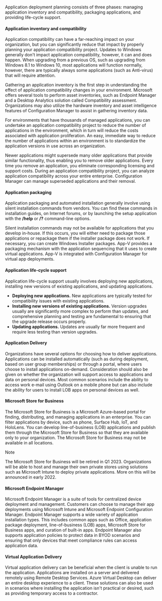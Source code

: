 Application deployment planning consists of three phases: managing application inventory and compatibility, packaging applications, and providing life-cycle support.

#### Application inventory and compatibility

Application compatibility can have a far-reaching impact on your organization, but you can significantly reduce that impact by properly planning your application compatibility project. Updates to Windows generally don't impact application compatibility, however, it can and does happen. When upgrading from a previous OS, such as upgrading from Windows 8.1 to Windows 10, most applications will function normally, however, there are typically always some applications (such as Anti-virus) that will require attention.

Gathering an application inventory is the first step in understanding the effect of application compatibility changes in your environment. Microsoft offers several tools to perform asset inventories, such as Endpoint Manager and a Desktop Analytics solution called Compatibility assessment. Organizations may also utilize the hardware inventory and asset intelligence features of Configuration Manager to assist in gathering inventory data.

For environments that have thousands of managed applications, you can undertake an application compatibility project to reduce the number of applications in the environment, which in turn will reduce the costs associated with application proliferation. An easy, immediate way to reduce the number of applications within an environment is to standardize the application versions in use across an organization.

Newer applications might supersede many older applications that provide similar functionality, thus enabling you to remove older applications. Every time you remove an application, you eliminate corresponding licensing and support costs. During an application compatibility project, you can analyze application compatibility across your entire enterprise. Configuration Manager can manage superseded applications and their removal.

#### Application packaging

Application packaging and automated installation generally involve using silent installation commands from vendors. You can find these commands in installation guides, on Internet forums, or by launching the setup application with the **/help** or **/?** command-line options.

Silent installation commands may not be available for applications that you develop in-house. If this occurs, you will either need to package those applications or repackage them if the installer package does not work. If necessary, you can create Windows Installer packages. App-V provides a packaging mechanism with the application sequencing that it uses to create virtual applications. App-V is integrated with Configuration Manager for virtual app deployments.

#### Application life-cycle support

Application life-cycle support usually involves deploying new applications, installing new versions of existing applications, and updating applications.

 -  **Deploying new applications.** New applications are typically tested for compatibility issues with existing applications.
 -  **Installing new versions of existing applications.** Version upgrades usually are significantly more complex to perform than updates, and comprehensive planning and testing are fundamental to ensuring that the upgrade release occurs properly.
 -  **Updating applications.** Updates are usually far more frequent and require less testing than version upgrades.

#### Application Delivery

Organizations have several options for choosing how to deliver applications. Applications can be installed automatically (such as during deployment, based on user group memberships) or through a portal, where users choose to install applications on-demand. Consideration should also be given on whether the organization will support access to applications and data on personal devices. Most common scenarios include the ability to access work e-mail using Outlook on a mobile phone but can also include the ability for users to install LOB apps on personal devices as well.

#### Microsoft Store for Business

The Microsoft Store for Business is a Microsoft Azure–based portal for finding, distributing, and managing applications in an enterprise. You can filter applications by device, such as phone, Surface Hub, IoT, and HoloLens. You can develop line-of-business (LOB) applications and publish them through the Microsoft Store for Business so that they are available only to your organization. The Microsoft Store for Business may not be available in all locations.

> [!NOTE]
> The Microsoft Store for Business will be retired in Q1 2023. Organizations will be able to host and manage their own private stores using solutions such as Microsoft Intune to deploy private applications. More on this will be announced in early 2022.

#### Microsoft Endpoint Manager

Microsoft Endpoint Manager is a suite of tools for centralized device deployment and management. Customers can choose to manage their app deployments using Microsoft Intune and Microsoft Endpoint Configuration Manager. Endpoint Manager supports a wide variety of application installation types. This includes common apps such as Office, application package deployment, line-of-business (LOB) apps, Microsoft Store for Business apps, and curation of built-in apps. Endpoint Manager also supports application policies to protect data in BYOD scenarios and ensuring that only devices that meet compliance rules can access application data.

#### Virtual Application Delivery

Virtual application delivery can be beneficial when the client is unable to run the application. Applications are installed on a server and delivered remotely using Remote Desktop Services. Azure Virtual Desktop can deliver an entire desktop experience to a client. These solutions can also be used in scenarios where installing the application isn't practical or desired, such as providing temporary access to a contractor.
